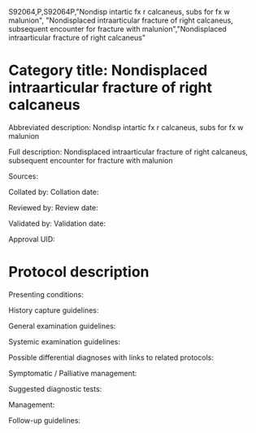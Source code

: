 S92064,P,S92064P,"Nondisp intartic fx r calcaneus, subs for fx w malunion", "Nondisplaced intraarticular fracture of right calcaneus, subsequent encounter for fracture with malunion","Nondisplaced intraarticular fracture of right calcaneus"
# Category title: Nondisplaced intraarticular fracture of right calcaneus

Abbreviated description: Nondisp intartic fx r calcaneus, subs for fx w malunion

Full description: Nondisplaced intraarticular fracture of right calcaneus, subsequent encounter for fracture with malunion

Sources:

Collated by:
Collation date:

Reviewed by:
Review date:

Validated by:
Validation date:

Approval UID:

# Protocol description

Presenting conditions:

History capture guidelines:

General examination guidelines:

Systemic examination guidelines:

Possible differential diagnoses with links to related protocols:

Symptomatic / Palliative management:

Suggested diagnostic tests:

Management:

Follow-up guidelines:
